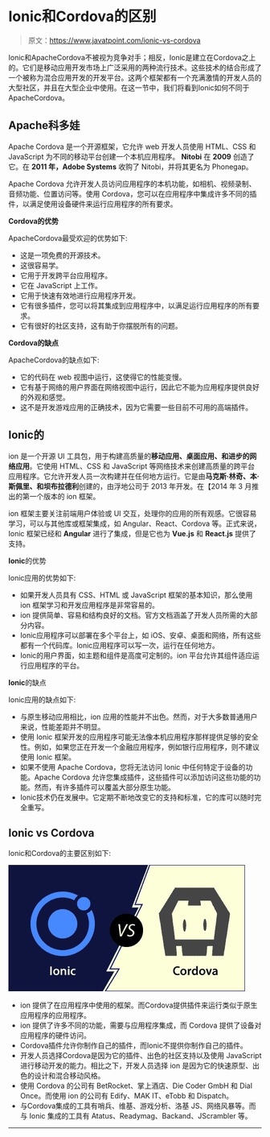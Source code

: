 # Ionic和Cordova的区别

> 原文：<https://www.javatpoint.com/ionic-vs-cordova>

Ionic和ApacheCordova不被视为竞争对手；相反，Ionic是建立在Cordova之上的。它们是移动应用开发市场上广泛采用的两种流行技术。这些技术的结合形成了一个被称为混合应用开发的开发平台。这两个框架都有一个充满激情的开发人员的大型社区，并且在大型企业中使用。在这一节中，我们将看到Ionic如何不同于ApacheCordova。

## Apache科多娃

Apache Cordova 是一个开源框架，它允许 web 开发人员使用 HTML、CSS 和 JavaScript 为不同的移动平台创建一个本机应用程序。 **Nitobi** 在 **2009** 创造了它。在 **2011 年，Adobe Systems** 收购了 Nitobi，并将其更名为 Phonegap。

Apache Cordova 允许开发人员访问应用程序的本机功能，如相机、视频录制、音频功能、位置访问等。使用 Cordova，您可以在应用程序中集成许多不同的插件，以满足使用设备硬件来运行应用程序的所有要求。

**Cordova的优势**

ApacheCordova最受欢迎的优势如下:

*   这是一项免费的开源技术。
*   这很容易学。
*   它用于开发跨平台应用程序。
*   它在 JavaScript 上工作。
*   它用于快速有效地进行应用程序开发。
*   它有很多插件，您可以将其集成到应用程序中，以满足运行应用程序的所有要求。
*   它有很好的社区支持，这有助于你摆脱所有的问题。

**Cordova的缺点**

ApacheCordova的缺点如下:

*   它的代码在 web 视图中运行，这使得它的性能变慢。
*   它有基于网络的用户界面在网络视图中运行，因此它不能为应用程序提供良好的外观和感觉。
*   这不是开发游戏应用的正确技术，因为它需要一些目前不可用的高端插件。

## Ionic的

ion 是一个开源 UI 工具包，用于构建高质量的**移动应用、桌面应用、**和进步的**网络应用**。它使用 HTML、CSS 和 JavaScript 等网络技术来创建高质量的跨平台应用程序。它允许开发人员一次构建并在任何地方运行。它是由**马克斯·林奇、本·斯佩里、**和**坝布拉德利**创建的，由浮地公司于 2013 年开发。在【2014 年 3 月推出的第一个版本的 ion 框架。

ion 框架主要关注前端用户体验或 UI 交互，处理你的应用的所有观感。它很容易学习，可以与其他库或框架集成，如 Angular、React、Cordova 等。正式来说，Ionic 框架已经和 **Angular** 进行了集成，但是它也为 **Vue.js** 和 **React.js** 提供了支持。

**Ionic**的优势

Ionic应用的优势如下:

*   如果开发人员具有 CSS、HTML 或 JavaScript 框架的基本知识，那么使用 ion 框架学习和开发应用程序是非常容易的。
*   ion 提供简单、容易和结构良好的文档。官方文档涵盖了开发人员所需的大部分内容。
*   Ionic应用程序可以部署在多个平台上，如 iOS、安卓、桌面和网络，所有这些都有一个代码库。Ionic应用程序可以写一次，运行在任何地方。
*   Ionic的用户界面，如主题和组件是高度可定制的。ion 平台允许其组件适应运行应用程序的平台。

**Ionic**的缺点

Ionic应用的缺点如下:

*   与原生移动应用相比，ion 应用的性能并不出色。然而，对于大多数普通用户来说，性能差距并不明显。
*   使用 Ionic 框架开发的应用程序可能无法像本机应用程序那样提供足够的安全性。例如，如果您正在开发一个金融应用程序，例如银行应用程序，则不建议使用 Ionic 框架。
*   如果不使用 Apache Cordova，您将无法访问 Ionic 中任何特定于设备的功能。Apache Cordova 允许您集成插件，这些插件可以添加访问这些功能的功能。然而，有许多插件可以覆盖大部分原生功能。
*   Ionic技术仍在发展中。它定期不断地改变它的支持和标准，它的库可以随时完全重写。

## Ionic vs Cordova

Ionic和Cordova的主要区别如下:

![Ionic vs Cordova](img/fd2e1ab720f5e8ec5f2fdf36eb9e5e6c.png)

*   ion 提供了在应用程序中使用的框架。而Cordova提供插件来运行类似于原生应用程序的应用程序。
*   ion 提供了许多不同的功能，需要与应用程序集成，而 Cordova 提供了设备对应用程序的硬件访问。
*   Cordova插件允许你制作自己的插件，而Ionic不提供你制作自己的插件。
*   开发人员选择Cordova是因为它的插件、出色的社区支持以及使用 JavaScript 进行移动开发的能力。相比之下，开发人员选择 ion 是因为它的快速原型、出色的设计和混合移动风格。
*   使用 Cordova 的公司有 BetRocket、掌上酒店、Die Coder GmbH 和 Dial Once。而使用 ion 的公司有 Edify、MAK IT、eTobb 和 Dispatch。
*   与Cordova集成的工具有哨兵、维基、游戏分析、洛基 JS、网络风暴等。而与 Ionic 集成的工具有 Atatus、Readymag、Backand、JScrambler 等。

* * *